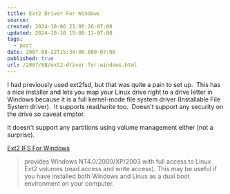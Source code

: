 ```yaml
---
title: Ext2 Driver For Windows
source: 
created: 2024-10-06 21:06:26-07:00
updated: 2024-10-10 15:00:11-07:00
tags:
  - post
date: 2007-08-22T15:34:00.000-07:00
published: true
url: /2007/08/ext2-driver-for-windows.html
---
```



I had previously used ext2fsd, but that was quite a pain to set up.  This has a nice installer and lets you map your Linux drive right to a drive letter in Windows because it is a full kernel-mode file system driver (Installable File System driver).  It supports read/write too.  Doesn't support any security on the drive so caveat emptor.  
  
It doesn't support any partitions using volume management either (not a surprise).  
  
[Ext2 IFS For Windows](http://www.fs-driver.org/)  

> provides Windows NT4.0/2000/XP/2003 with full access to Linux Ext2 volumes (read access and write access). This may be useful if you have installed both Windows and Linux as a dual boot environment on your computer.